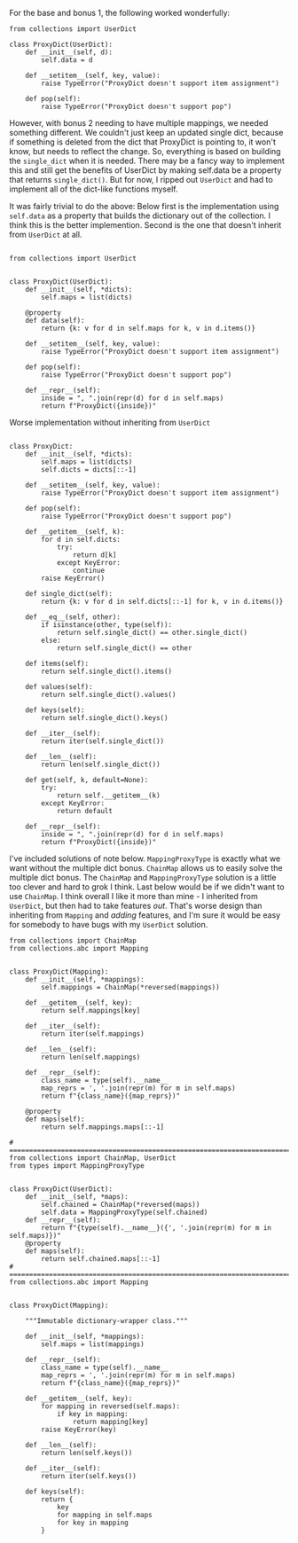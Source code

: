 For the base and bonus 1, the following worked wonderfully:
```
from collections import UserDict

class ProxyDict(UserDict):
    def __init__(self, d):
        self.data = d

    def __setitem__(self, key, value):
        raise TypeError("ProxyDict doesn't support item assignment")

    def pop(self):
        raise TypeError("ProxyDict doesn't support pop")
```

However, with bonus 2 needing to have multiple mappings, we needed something different. We couldn't just keep an updated single dict, because if something is deleted from the dict that ProxyDict is pointing to, it won't know, but needs to reflect the change. So, everything is based on building the `single_dict` when it is needed.
There may be a fancy way to implement this and still get the benefits of UserDict by making self.data be a property that returns `single_dict()`. But for now, I ripped out `UserDict` and had to implement all of the dict-like functions myself.


It was fairly trivial to do the above: Below first is the implementation using `self.data` as a property that builds the dictionary out of the collection. I think this is the better implemention. Second is the one that doesn't inherit from `UserDict` at all.
```

from collections import UserDict


class ProxyDict(UserDict):
    def __init__(self, *dicts):
        self.maps = list(dicts)

    @property
    def data(self):
        return {k: v for d in self.maps for k, v in d.items()}

    def __setitem__(self, key, value):
        raise TypeError("ProxyDict doesn't support item assignment")

    def pop(self):
        raise TypeError("ProxyDict doesn't support pop")

    def __repr__(self):
        inside = ", ".join(repr(d) for d in self.maps)
        return f"ProxyDict({inside})"
```


Worse implementation without inheriting from `UserDict`
```

class ProxyDict:
    def __init__(self, *dicts):
        self.maps = list(dicts)
        self.dicts = dicts[::-1]

    def __setitem__(self, key, value):
        raise TypeError("ProxyDict doesn't support item assignment")

    def pop(self):
        raise TypeError("ProxyDict doesn't support pop")

    def __getitem__(self, k):
        for d in self.dicts:
            try:
                return d[k]
            except KeyError:
                continue
        raise KeyError()

    def single_dict(self):
        return {k: v for d in self.dicts[::-1] for k, v in d.items()}

    def __eq__(self, other):
        if isinstance(other, type(self)):
            return self.single_dict() == other.single_dict()
        else:
            return self.single_dict() == other

    def items(self):
        return self.single_dict().items()

    def values(self):
        return self.single_dict().values()

    def keys(self):
        return self.single_dict().keys()

    def __iter__(self):
        return iter(self.single_dict())

    def __len__(self):
        return len(self.single_dict())

    def get(self, k, default=None):
        try:
            return self.__getitem__(k)
        except KeyError:
            return default

    def __repr__(self):
        inside = ", ".join(repr(d) for d in self.maps)
        return f"ProxyDict({inside})"
```



I've included solutions of note below. `MappingProxyType` is exactly what we want without the multiple dict bonus. `ChainMap` allows us to easily solve the multiple dict bonus. The `ChainMap` and `MappingProxyType` solution is a little too clever and hard to grok I think. Last below would be if we didn't want to use `ChainMap`. I think overall I like it more than mine - I inherited from `UserDict`, but then had to take features _out_. That's worse design than inheriting from `Mapping` and _adding_ features, and I'm sure it would be easy for somebody to have bugs with my `UserDict` solution.

```
from collections import ChainMap
from collections.abc import Mapping


class ProxyDict(Mapping):
    def __init__(self, *mappings):
        self.mappings = ChainMap(*reversed(mappings))

    def __getitem__(self, key):
        return self.mappings[key]

    def __iter__(self):
        return iter(self.mappings)

    def __len__(self):
        return len(self.mappings)

    def __repr__(self):
        class_name = type(self).__name__
        map_reprs = ', '.join(repr(m) for m in self.maps)
        return f"{class_name}({map_reprs})"

    @property
    def maps(self):
        return self.mappings.maps[::-1]

#  ================================================================================
from collections import ChainMap, UserDict
from types import MappingProxyType


class ProxyDict(UserDict):
    def __init__(self, *maps):
        self.chained = ChainMap(*reversed(maps))
        self.data = MappingProxyType(self.chained)
    def __repr__(self):
        return f"{type(self).__name__}({', '.join(repr(m) for m in self.maps)})"
    @property
    def maps(self):
        return self.chained.maps[::-1]
#  ================================================================================
from collections.abc import Mapping


class ProxyDict(Mapping):

    """Immutable dictionary-wrapper class."""

    def __init__(self, *mappings):
        self.maps = list(mappings)

    def __repr__(self):
        class_name = type(self).__name__
        map_reprs = ', '.join(repr(m) for m in self.maps)
        return f"{class_name}({map_reprs})"

    def __getitem__(self, key):
        for mapping in reversed(self.maps):
            if key in mapping:
                return mapping[key]
        raise KeyError(key)

    def __len__(self):
        return len(self.keys())

    def __iter__(self):
        return iter(self.keys())

    def keys(self):
        return {
            key
            for mapping in self.maps
            for key in mapping
        }
```
